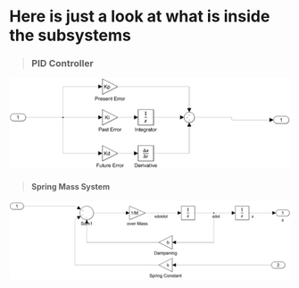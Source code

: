 # Here is just a look at what is inside the subsystems
> ### PID Controller 
![Screenshot](PIDController.png)

> #### Spring Mass System
![Screenshot](SpringMassSystem.png)
